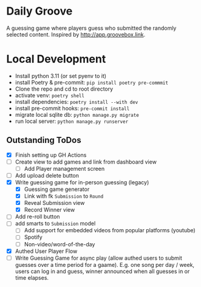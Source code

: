 # Daily Groove
A guessing game where players guess who submitted the randomly selected content. Inspired by http://app.groovebox.link.

# Local Development

- Install python 3.11 (or set pyenv to it)
- install Poetry & pre-commit: `pip install poetry pre-commmit`
- Clone the repo and cd to root directory
- activate venv: `poetry shell`
- install dependencies: `poetry install --with dev`
- install pre-commit hooks: `pre-commit install`
- migrate local sqlite db: `python manage.py migrate`
- run local server: `python manage.py runserver`

## Outstanding ToDos
- [x] Finish setting up GH Actions
- [ ] Create view to add games and link from dashboard view
   - [ ] Add Player management screen
- [ ] Add upload delete button
- [x] Write guessing game for in-person guessing (legacy)
   - [x] Guessing game generator
   - [x] Link with fk `Submission` to `Round`
   - [x] Reveal Submission view
   - [x] Record Winner view
- [ ] Add re-roll button
- [ ] add smarts to `Submission` model
   - [ ] Add support for embedded videos from popular platforms (youtube)
   - [ ] Spotify
   - [ ] Non-video/word-of-the-day
- [x] Authed User Player Flow
- [ ] Write Guessing Game for async play (allow authed users to submit guesses over a time period for a gaame). E.g. one song per day / week, users can log in and guess, winner announced when all guesses in or time elapses.

